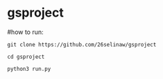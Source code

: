# gsproject

#how to run:

```shell
git clone https://github.com/26selinaw/gsproject
```

```shell
cd gsproject
```

```shell
python3 run.py
```


